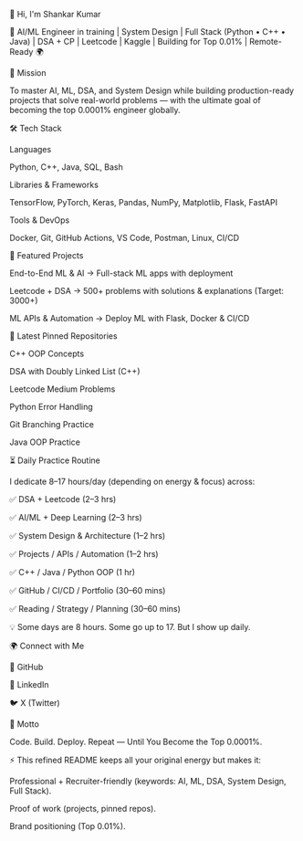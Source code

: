 👋 Hi, I'm Shankar Kumar

🚀 AI/ML Engineer in training | System Design | Full Stack (Python • C++ • Java) | DSA + CP | Leetcode | Kaggle | Building for Top 0.01% | Remote-Ready 🌍


🎯 Mission

To master AI, ML, DSA, and System Design while building production-ready projects that solve real-world problems — with the ultimate goal of becoming the top 0.0001% engineer globally.


🛠️ Tech Stack

Languages

Python, C++, Java, SQL, Bash

Libraries & Frameworks

TensorFlow, PyTorch, Keras, Pandas, NumPy, Matplotlib, Flask, FastAPI

Tools & DevOps

Docker, Git, GitHub Actions, VS Code, Postman, Linux, CI/CD


🚀 Featured Projects

End-to-End ML & AI → Full-stack ML apps with deployment

Leetcode + DSA → 500+ problems with solutions & explanations (Target: 3000+)

ML APIs & Automation → Deploy ML with Flask, Docker & CI/CD


📌 Latest Pinned Repositories

C++ OOP Concepts

DSA with Doubly Linked List (C++)

Leetcode Medium Problems

Python Error Handling

Git Branching Practice

Java OOP Practice


⏳ Daily Practice Routine

I dedicate 8–17 hours/day (depending on energy & focus) across:

✅ DSA + Leetcode (2–3 hrs)

✅ AI/ML + Deep Learning (2–3 hrs)

✅ System Design & Architecture (1–2 hrs)

✅ Projects / APIs / Automation (1–2 hrs)

✅ C++ / Java / Python OOP (1 hr)

✅ GitHub / CI/CD / Portfolio (30–60 mins)

✅ Reading / Strategy / Planning (30–60 mins)

💡 Some days are 8 hours. Some go up to 17. But I show up daily.


🌍 Connect with Me

🔗 GitHub

💼 LinkedIn

🐦 X (Twitter)


🚀 Motto

Code. Build. Deploy. Repeat — Until You Become the Top 0.0001%.


⚡ This refined README keeps all your original energy but makes it:

Professional + Recruiter-friendly (keywords: AI, ML, DSA, System Design, Full Stack).

Proof of work (projects, pinned repos).

Brand positioning (Top 0.01%).
